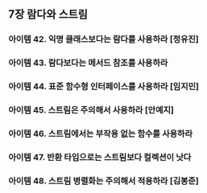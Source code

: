 ## 7장 람다와 스트림
### 아이템 42. 익명 클래스보다는 람다를 사용하라 [정유진]
### 아이템 43. 람다보다는 메서드 참조를 사용하라
### 아이템 44. 표준 함수형 인터페이스를 사용하라 [임지민]
### 아이템 45. 스트림은 주의해서 사용하라 [안예지]
### 아이템 46. 스트림에서는 부작용 없는 함수를 사용하라
### 아이템 47. 반환 타입으로는 스트림보다 컬렉션이 낫다
### 아이템 48. 스트림 병렬화는 주의해서 적용하라 [김봉준]
